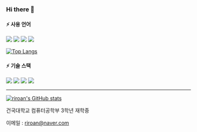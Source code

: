 
### Hi there 👋

<!--
**riroan/riroan** is a ✨ _special_ ✨ repository because its `README.md` (this file) appears on your GitHub profile.

Here are some ideas to get you started:

- 🔭 I’m currently working on ...
- 🌱 I’m currently learning ...
- 👯 I’m looking to collaborate on ...
- 🤔 I’m looking for help with ...
- 💬 Ask me about ...
- 📫 How to reach me: ...
- 😄 Pronouns: ...
- ⚡ Fun fact: ...
-->

#### ⚡ 사용 언어
<img src="https://img.shields.io/badge/Python-3776AB?style=flat-square&logo=Python&logoColor=white"/> <img src="https://img.shields.io/badge/C++-00599C?style=flat-square&logo=C%2B%2B&logoColor=white"/> <img src="https://img.shields.io/badge/C-A8B9CC?style=flat-square&logo=C&logoColor=white"/> <img src="https://img.shields.io/badge/HTML5-E34F26?style=flat-square&logo=HTML5&logoColor=white"/>

[![Top Langs](https://github-readme-stats.vercel.app/api/top-langs/?username=riroan)](https://github.com/riroan)

#### ⚡ 기술 스택
<img src="https://img.shields.io/badge/Django-092E20?style=flat-square&logo=Django&logoColor=white"/> <img src="https://img.shields.io/badge/Keras-D00000?style=flat-square&logo=Keras&logoColor=white"/> <img src="https://img.shields.io/badge/OpenCV-5C3EE8?style=flat-square&logo=OpenCV&logoColor=white"/> <img src="https://img.shields.io/badge/Unity-000000?style=flat-square&logo=Unity&logoColor=white"/>

---

[![riroan's GitHub stats](https://github-readme-stats.vercel.app/api?username=riroan&theme=dracula)](https://github.com/riroan)

건국대학교 컴퓨터공학부 3학년 재학중

이메일 : riroan@naver.com
